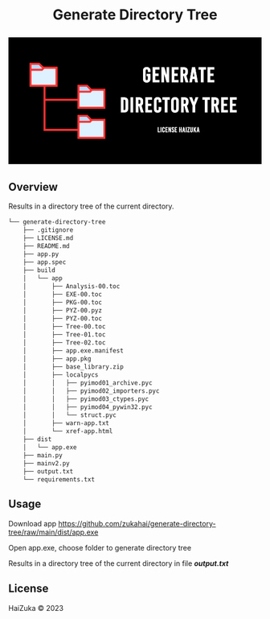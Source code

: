 #  <p align="center">Generate Directory Tree <p>

<p align="center"> <img src="/.demo/GenerateDirectoryTree.png" alt="bg" /> </p>

## Overview
Results in a directory tree of the current directory.

```
└── generate-directory-tree
    ├── .gitignore
    ├── LICENSE.md
    ├── README.md
    ├── app.py
    ├── app.spec
    ├── build
    │   └── app
    │       ├── Analysis-00.toc
    │       ├── EXE-00.toc
    │       ├── PKG-00.toc
    │       ├── PYZ-00.pyz
    │       ├── PYZ-00.toc
    │       ├── Tree-00.toc
    │       ├── Tree-01.toc
    │       ├── Tree-02.toc
    │       ├── app.exe.manifest
    │       ├── app.pkg
    │       ├── base_library.zip
    │       ├── localpycs
    │       │   ├── pyimod01_archive.pyc
    │       │   ├── pyimod02_importers.pyc
    │       │   ├── pyimod03_ctypes.pyc
    │       │   ├── pyimod04_pywin32.pyc
    │       │   └── struct.pyc
    │       ├── warn-app.txt
    │       └── xref-app.html
    ├── dist
    │   └── app.exe
    ├── main.py
    ├── mainv2.py
    ├── output.txt
    └── requirements.txt
```


## Usage

Download app https://github.com/zukahai/generate-directory-tree/raw/main/dist/app.exe

Open app.exe, choose folder to generate directory tree

Results in a directory tree of the current directory in file ***output.txt***


## License
HaiZuka © 2023